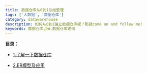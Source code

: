 ```yaml
---
title: 数据仓库从0到1总结整理
tags: ['大数据', '数据仓库']
category: datawarehouse
description: 如何从0到1建立数据仓库呢？那就come on and follow me!
keywords: 数据仓库,DW,数据仓库建模
---
```


**目录：**
- [1.了解一下数据仓库](http://www.buildupchao.cn/datawarehouse/2019/05/20/dw-conception-and-ER-entity-model.html)

- [2.ER模型及应用](http://www.buildupchao.cn/datawarehouse/2019/05/20/dw-modeling.html)
